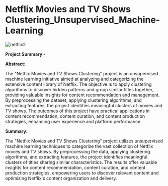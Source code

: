 # Netflix Movies and TV Shows Clustering_Unsupervised_Machine-Learning
![netflix2](https://github.com/agampawan1/Netflix-Movies-and-TV-Shows-Clustering_Unsupervised_Machine-Learning/assets/120245764/d3615b8e-1441-40ec-b00b-74cd1ce8da15)



**Project Summary -**

**Abstract:**

The "Netflix Movies and TV Shows Clustering" project is an unsupervised machine learning initiative aimed at analyzing and categorizing the extensive content library of Netflix. The objective is to apply clustering algorithms to discover hidden patterns and group similar titles together, providing valuable insights for content recommendation and management. By preprocessing the dataset, applying clustering algorithms, and extracting features, the project identifies meaningful clusters of movies and TV shows. The outcomes of this project have practical applications in content recommendation, content curation, and content production strategies, enhancing user experience and platform performance.

**Summary:**

The "Netflix Movies and TV Shows Clustering" project utilizes unsupervised machine learning techniques to categorize the vast collection of Netflix movies and TV shows. By preprocessing the data, applying clustering algorithms, and extracting features, the project identifies meaningful clusters of titles sharing similar characteristics. The results offer valuable insights for content recommendation, content curation, and content production strategies, empowering users to discover relevant content and optimizing Netflix's content organization and delivery.

